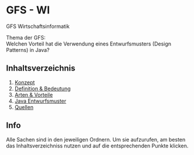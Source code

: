 # GFS - WI
GFS Wirtschaftsinformatik

Thema der GFS: </br>
Welchen Vorteil hat die Verwendung eines Entwurfsmusters (Design Patterns) in Java?

## Inhaltsverzeichnis
1. [Konzept](./konzept)
2. [Definition & Bedeutung](./ausarbeitung/definition&bedeutung)
3. [Arten & Vorteile](./ausarbeitung/arten&vorteile)
4. [Java Entwurfsmuster](./java)
5. [Quellen](./ausarbeitung/quellen)

## <h2>Info</h2>
Alle Sachen sind in den jeweiligen Ordnern. Um sie aufzurufen, am besten das Inhaltsverzeichniss nutzen und auf die entsprechenden Punkte klicken.

